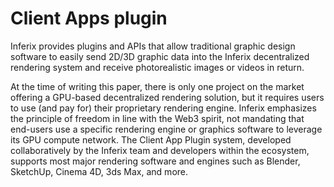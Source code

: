 # Client Apps plugin

Inferix provides plugins and APIs that allow traditional graphic design software to easily send 2D/3D graphic data into the Inferix decentralized rendering system and receive photorealistic images or videos in return.

At the time of writing this paper, there is only one project on the market offering a GPU-based decentralized rendering solution, but it requires users to use (and pay for) their proprietary rendering engine. Inferix emphasizes the principle of freedom in line with the Web3 spirit, not mandating that end-users use a specific rendering engine or graphics software to leverage its GPU compute network. The Client App Plugin system, developed collaboratively by the Inferix team and developers within the ecosystem, supports most major rendering software and engines such as Blender, SketchUp, Cinema 4D, 3ds Max, and more.